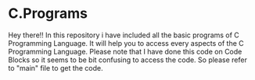 # C.Programs
Hey there!! In this repository i have included all the basic programs of C Programming Language. It will help you to access every aspects of the C Programming Language. Please note that I have done this code on Code Blocks so it seems to be bit confusing to access the code. So please refer to "main" file to get the code.
